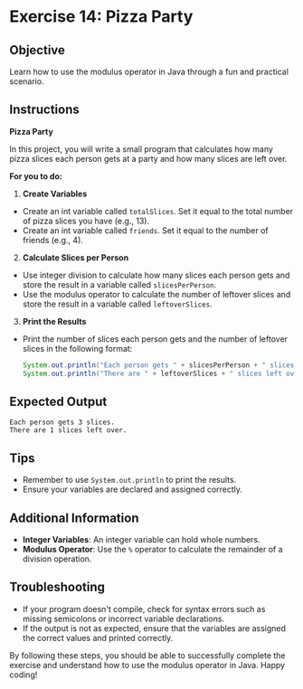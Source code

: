 # Exercise 14: Pizza Party

## Objective
Learn how to use the modulus operator in Java through a fun and practical scenario.

## Instructions

**Pizza Party**

In this project, you will write a small program that calculates how many pizza slices each person gets at a party and how many slices are left over.

**For you to do:**

1. **Create Variables**
  - Create an int variable called `totalSlices`. Set it equal to the total number of pizza slices you have (e.g., 13).
  - Create an int variable called `friends`. Set it equal to the number of friends (e.g., 4).

2. **Calculate Slices per Person**
  - Use integer division to calculate how many slices each person gets and store the result in a variable called `slicesPerPerson`.
  - Use the modulus operator to calculate the number of leftover slices and store the result in a variable called `leftoverSlices`.

3. **Print the Results**
  - Print the number of slices each person gets and the number of leftover slices in the following format:
    ```java
    System.out.println("Each person gets " + slicesPerPerson + " slices.");
    System.out.println("There are " + leftoverSlices + " slices left over.");
    ```

## Expected Output
```
Each person gets 3 slices.
There are 1 slices left over.
```

## Tips
- Remember to use `System.out.println` to print the results.
- Ensure your variables are declared and assigned correctly.

## Additional Information
- **Integer Variables**: An integer variable can hold whole numbers.
- **Modulus Operator**: Use the `%` operator to calculate the remainder of a division operation.

## Troubleshooting
- If your program doesn't compile, check for syntax errors such as missing semicolons or incorrect variable declarations.
- If the output is not as expected, ensure that the variables are assigned the correct values and printed correctly.

By following these steps, you should be able to successfully complete the exercise and understand how to use the modulus operator in Java. Happy coding!
